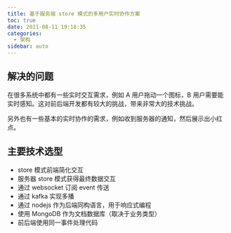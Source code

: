 ```yaml
---
title: 基于服务端 store 模式的多用户实时协作方案
toc: true
date: 2021-08-11 19:18:35
categories:
  - 架构
sidebar: auto
---
```


## 解决的问题	

在很多系统中都有一些实时交互需求，例如 A 用户拖动一个图标，B 用户需要能实时感知。这对前后端开发都有较大的挑战，带来非常大的技术挑战。



另外也有一些基本的实时协作的需求，例如收到服务器的通知，然后展示出小红点。



## 主要技术选型

- store 模式前端简化交互
- 服务器 store 模式获得最终数据交互
- 通过 websocket 订阅 event 传送
- 通过 kafka 实现多播
- 通过 nodejs 作为后端同构语言，用于响应式编程
- 使用 MongoDB 作为文档数据库（取决于业务类型）
- 前后端使用同一事件处理代码


